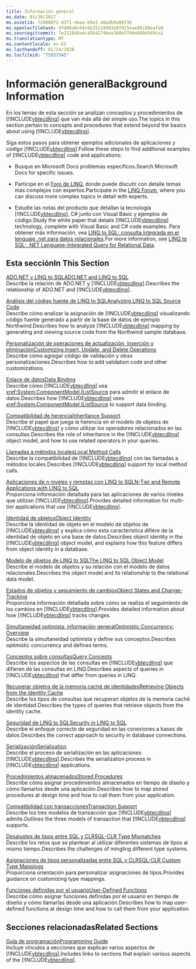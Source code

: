 ```yaml
---
title: Información general
ms.date: 03/30/2017
ms.assetid: 724888f2-d3f1-4bea-b9a1-a0adb8a00f3b
ms.openlocfilehash: d7d00a0c64c6b25219403e8fd15eae85c09eafa0
ms.sourcegitcommit: 7e2128d4a4c45b4274bea3b8e5760d4694569ca1
ms.translationtype: MT
ms.contentlocale: es-ES
ms.lasthandoff: 01/14/2020
ms.locfileid: "75937545"
---
```

# <a name="background-information"></a><span data-ttu-id="2a252-102">Información general</span><span class="sxs-lookup"><span data-stu-id="2a252-102">Background Information</span></span>
<span data-ttu-id="2a252-103">En los temas de esta sección se analizan conceptos y procedimientos de [!INCLUDE[vbtecdlinq](../../../../../../includes/vbtecdlinq-md.md)] que van más allá del simple uso.</span><span class="sxs-lookup"><span data-stu-id="2a252-103">The topics in this section pertain to concepts and procedures that extend beyond the basics about using [!INCLUDE[vbtecdlinq](../../../../../../includes/vbtecdlinq-md.md)].</span></span>  
  
 <span data-ttu-id="2a252-104">Siga estos pasos para obtener ejemplos adicionales de aplicaciones y código [!INCLUDE[vbtecdlinq](../../../../../../includes/vbtecdlinq-md.md)]:</span><span class="sxs-lookup"><span data-stu-id="2a252-104">Follow these steps to find additional examples of [!INCLUDE[vbtecdlinq](../../../../../../includes/vbtecdlinq-md.md)] code and applications:</span></span>  
  
- <span data-ttu-id="2a252-105">Busque en Microsoft Docs problemas específicos.</span><span class="sxs-lookup"><span data-stu-id="2a252-105">Search Microsoft Docs for specific issues.</span></span>  
  
- <span data-ttu-id="2a252-106">Participe en el [Foro de LINQ](https://go.microsoft.com/fwlink/?LinkId=76488), donde puede discutir con detalle temas más complejos con expertos.</span><span class="sxs-lookup"><span data-stu-id="2a252-106">Participate in the [LINQ Forum](https://go.microsoft.com/fwlink/?LinkId=76488), where you can discuss more complex topics in detail with experts.</span></span>  
  
- <span data-ttu-id="2a252-107">Estudie las notas del producto que detallan la tecnología [!INCLUDE[vbtecdlinq](../../../../../../includes/vbtecdlinq-md.md)], C# junto con Visual Basic y ejemplos de código.</span><span class="sxs-lookup"><span data-stu-id="2a252-107">Study the white paper that details [!INCLUDE[vbtecdlinq](../../../../../../includes/vbtecdlinq-md.md)] technology, complete with Visual Basic and C# code examples.</span></span> <span data-ttu-id="2a252-108">Para obtener más información, vea [LINQ to SQL: consulta integrada en el lenguaje .net para datos relacionales](https://go.microsoft.com/fwlink/?LinkId=93205).</span><span class="sxs-lookup"><span data-stu-id="2a252-108">For more information, see [LINQ to SQL: .NET Language-Integrated Query for Relational Data](https://go.microsoft.com/fwlink/?LinkId=93205).</span></span>  
  
## <a name="in-this-section"></a><span data-ttu-id="2a252-109">Esta sección</span><span class="sxs-lookup"><span data-stu-id="2a252-109">In This Section</span></span>  
 [<span data-ttu-id="2a252-110">ADO.NET y LINQ to SQL</span><span class="sxs-lookup"><span data-stu-id="2a252-110">ADO.NET and LINQ to SQL</span></span>](ado-net-and-linq-to-sql.md)  
 <span data-ttu-id="2a252-111">Describe la relación de ADO.NET y [!INCLUDE[vbtecdlinq](../../../../../../includes/vbtecdlinq-md.md)].</span><span class="sxs-lookup"><span data-stu-id="2a252-111">Describes the relationship of ADO.NET and [!INCLUDE[vbtecdlinq](../../../../../../includes/vbtecdlinq-md.md)].</span></span>  
  
 [<span data-ttu-id="2a252-112">Análisis del código fuente de LINQ to SQL</span><span class="sxs-lookup"><span data-stu-id="2a252-112">Analyzing LINQ to SQL Source Code</span></span>](analyzing-linq-to-sql-source-code.md)  
 <span data-ttu-id="2a252-113">Describe cómo analizar la asignación de [!INCLUDE[vbtecdlinq](../../../../../../includes/vbtecdlinq-md.md)] visualizando código fuente generado a partir de la base de datos de ejemplo Northwind.</span><span class="sxs-lookup"><span data-stu-id="2a252-113">Describes how to analyze [!INCLUDE[vbtecdlinq](../../../../../../includes/vbtecdlinq-md.md)] mapping by generating and viewing source code from the Northwind sample database.</span></span>  
  
 [<span data-ttu-id="2a252-114">Personalización de operaciones de actualización, inserción y eliminación</span><span class="sxs-lookup"><span data-stu-id="2a252-114">Customizing Insert, Update, and Delete Operations</span></span>](customizing-insert-update-and-delete-operations.md)  
 <span data-ttu-id="2a252-115">Describe cómo agregar código de validación y otras personalizaciones.</span><span class="sxs-lookup"><span data-stu-id="2a252-115">Describes how to add validation code and other customizations.</span></span>  
  
 [<span data-ttu-id="2a252-116">Enlace de datos</span><span class="sxs-lookup"><span data-stu-id="2a252-116">Data Binding</span></span>](data-binding.md)  
 <span data-ttu-id="2a252-117">Describe cómo [!INCLUDE[vbtecdlinq](../../../../../../includes/vbtecdlinq-md.md)] usa <xref:System.ComponentModel.IListSource> para admitir el enlace de datos.</span><span class="sxs-lookup"><span data-stu-id="2a252-117">Describes how [!INCLUDE[vbtecdlinq](../../../../../../includes/vbtecdlinq-md.md)] uses <xref:System.ComponentModel.IListSource> to support data binding.</span></span>  
  
 [<span data-ttu-id="2a252-118">Compatibilidad de herencia</span><span class="sxs-lookup"><span data-stu-id="2a252-118">Inheritance Support</span></span>](inheritance-support.md)  
 <span data-ttu-id="2a252-119">Describe el papel que juega la herencia en el modelo de objetos de [!INCLUDE[vbtecdlinq](../../../../../../includes/vbtecdlinq-md.md)] y cómo utilizar los operadores relacionados en las consultas.</span><span class="sxs-lookup"><span data-stu-id="2a252-119">Describes the role of inheritance in the [!INCLUDE[vbtecdlinq](../../../../../../includes/vbtecdlinq-md.md)] object model, and how to use related operators in your queries.</span></span>  
  
 [<span data-ttu-id="2a252-120">Llamadas a métodos locales</span><span class="sxs-lookup"><span data-stu-id="2a252-120">Local Method Calls</span></span>](local-method-calls.md)  
 <span data-ttu-id="2a252-121">Describe la compatibilidad de [!INCLUDE[vbtecdlinq](../../../../../../includes/vbtecdlinq-md.md)] con las llamadas a métodos locales.</span><span class="sxs-lookup"><span data-stu-id="2a252-121">Describes [!INCLUDE[vbtecdlinq](../../../../../../includes/vbtecdlinq-md.md)] support for local method calls.</span></span>  
  
 [<span data-ttu-id="2a252-122">Aplicaciones de n niveles y remotas con LINQ to SQL</span><span class="sxs-lookup"><span data-stu-id="2a252-122">N-Tier and Remote Applications with LINQ to SQL</span></span>](n-tier-and-remote-applications-with-linq-to-sql.md)  
 <span data-ttu-id="2a252-123">Proporciona información detallada para las aplicaciones de varios niveles que utilizan [!INCLUDE[vbtecdlinq](../../../../../../includes/vbtecdlinq-md.md)].</span><span class="sxs-lookup"><span data-stu-id="2a252-123">Provides detailed information for multi-tier applications that use [!INCLUDE[vbtecdlinq](../../../../../../includes/vbtecdlinq-md.md)].</span></span>  
  
 [<span data-ttu-id="2a252-124">Identidad de objetos</span><span class="sxs-lookup"><span data-stu-id="2a252-124">Object Identity</span></span>](object-identity.md)  
 <span data-ttu-id="2a252-125">Describe la identidad de objeto en el modelo de objetos de [!INCLUDE[vbtecdlinq](../../../../../../includes/vbtecdlinq-md.md)] y explica cómo esta característica difiere de la identidad de objeto en una base de datos.</span><span class="sxs-lookup"><span data-stu-id="2a252-125">Describes object identity in the [!INCLUDE[vbtecdlinq](../../../../../../includes/vbtecdlinq-md.md)] object model, and explains how this feature differs from object identity in a database.</span></span>  
  
 [<span data-ttu-id="2a252-126">Modelo de objetos de LINQ to SQL</span><span class="sxs-lookup"><span data-stu-id="2a252-126">The LINQ to SQL Object Model</span></span>](the-linq-to-sql-object-model.md)  
 <span data-ttu-id="2a252-127">Describe el modelo de objetos y su relación con el modelo de datos relacionales.</span><span class="sxs-lookup"><span data-stu-id="2a252-127">Describes the object model and its relationship to the relational data model.</span></span>  
  
 [<span data-ttu-id="2a252-128">Estados de objetos y seguimiento de cambios</span><span class="sxs-lookup"><span data-stu-id="2a252-128">Object States and Change-Tracking</span></span>](object-states-and-change-tracking.md)  
 <span data-ttu-id="2a252-129">Proporciona información detallada sobre cómo se realiza el seguimiento de los cambios en [!INCLUDE[vbtecdlinq](../../../../../../includes/vbtecdlinq-md.md)].</span><span class="sxs-lookup"><span data-stu-id="2a252-129">Provides detailed information about how [!INCLUDE[vbtecdlinq](../../../../../../includes/vbtecdlinq-md.md)] tracks changes.</span></span>  
  
 [<span data-ttu-id="2a252-130">Simultaneidad optimista: información general</span><span class="sxs-lookup"><span data-stu-id="2a252-130">Optimistic Concurrency: Overview</span></span>](optimistic-concurrency-overview.md)  
 <span data-ttu-id="2a252-131">Describe la simultaneidad optimista y define sus conceptos.</span><span class="sxs-lookup"><span data-stu-id="2a252-131">Describes optimistic concurrency and defines terms.</span></span>  
  
 [<span data-ttu-id="2a252-132">Conceptos sobre consultas</span><span class="sxs-lookup"><span data-stu-id="2a252-132">Query Concepts</span></span>](query-concepts.md)  
 <span data-ttu-id="2a252-133">Describe los aspectos de las consultas en [!INCLUDE[vbtecdlinq](../../../../../../includes/vbtecdlinq-md.md)] que difieren de las consultas en LINQ.</span><span class="sxs-lookup"><span data-stu-id="2a252-133">Describes aspects of queries in [!INCLUDE[vbtecdlinq](../../../../../../includes/vbtecdlinq-md.md)] that differ from queries in LINQ.</span></span>  
  
 [<span data-ttu-id="2a252-134">Recuperar objetos de la memoria caché de identidades</span><span class="sxs-lookup"><span data-stu-id="2a252-134">Retrieving Objects from the Identity Cache</span></span>](retrieving-objects-from-the-identity-cache.md)  
 <span data-ttu-id="2a252-135">Describe los tipos de consultas que recuperan objetos de la memoria caché de identidad.</span><span class="sxs-lookup"><span data-stu-id="2a252-135">Describes the types of queries that retrieve objects from the identity cache.</span></span>  
  
 [<span data-ttu-id="2a252-136">Seguridad de LINQ to SQL</span><span class="sxs-lookup"><span data-stu-id="2a252-136">Security in LINQ to SQL</span></span>](security-in-linq-to-sql.md)  
 <span data-ttu-id="2a252-137">Describe el enfoque correcto de seguridad en las conexiones a bases de datos.</span><span class="sxs-lookup"><span data-stu-id="2a252-137">Describes the correct approach to security in database connections.</span></span>  
  
 [<span data-ttu-id="2a252-138">Serialización</span><span class="sxs-lookup"><span data-stu-id="2a252-138">Serialization</span></span>](serialization.md)  
 <span data-ttu-id="2a252-139">Describe el proceso de serialización en las aplicaciones [!INCLUDE[vbtecdlinq](../../../../../../includes/vbtecdlinq-md.md)].</span><span class="sxs-lookup"><span data-stu-id="2a252-139">Describes the serialization process in [!INCLUDE[vbtecdlinq](../../../../../../includes/vbtecdlinq-md.md)] applications.</span></span>  
  
 [<span data-ttu-id="2a252-140">Procedimientos almacenados</span><span class="sxs-lookup"><span data-stu-id="2a252-140">Stored Procedures</span></span>](stored-procedures.md)  
 <span data-ttu-id="2a252-141">Describe cómo asignar procedimientos almacenados en tiempo de diseño y cómo llamarlos desde una aplicación.</span><span class="sxs-lookup"><span data-stu-id="2a252-141">Describes how to map stored procedures at design time and how to call them from your application.</span></span>  
  
 [<span data-ttu-id="2a252-142">Compatibilidad con transacciones</span><span class="sxs-lookup"><span data-stu-id="2a252-142">Transaction Support</span></span>](transaction-support.md)  
 <span data-ttu-id="2a252-143">Describe los tres modelos de transacción que [!INCLUDE[vbtecdlinq](../../../../../../includes/vbtecdlinq-md.md)] admite.</span><span class="sxs-lookup"><span data-stu-id="2a252-143">Outlines the three models of transaction that [!INCLUDE[vbtecdlinq](../../../../../../includes/vbtecdlinq-md.md)] supports.</span></span>  
  
 [<span data-ttu-id="2a252-144">Desajustes de tipos entre SQL y CLR</span><span class="sxs-lookup"><span data-stu-id="2a252-144">SQL-CLR Type Mismatches</span></span>](sql-clr-type-mismatches.md)  
 <span data-ttu-id="2a252-145">Describe los retos que se plantean al utilizar diferentes sistemas de tipos al mismo tiempo.</span><span class="sxs-lookup"><span data-stu-id="2a252-145">Describes the challenges of mingling different type systems.</span></span>  
  
 [<span data-ttu-id="2a252-146">Asignaciones de tipos personalizadas entre SQL y CLR</span><span class="sxs-lookup"><span data-stu-id="2a252-146">SQL-CLR Custom Type Mappings</span></span>](sql-clr-custom-type-mappings.md)  
 <span data-ttu-id="2a252-147">Proporciona orientación para personalizar asignaciones de tipos.</span><span class="sxs-lookup"><span data-stu-id="2a252-147">Provides guidance on customizing type mappings.</span></span>  
  
 [<span data-ttu-id="2a252-148">Funciones definidas por el usuario</span><span class="sxs-lookup"><span data-stu-id="2a252-148">User-Defined Functions</span></span>](user-defined-functions.md)  
 <span data-ttu-id="2a252-149">Describe cómo asignar funciones definidas por el usuario en tiempo de diseño y cómo llamarlas desde una aplicación.</span><span class="sxs-lookup"><span data-stu-id="2a252-149">Describes how to map user-defined functions at design time and how to call them from your application.</span></span>  
  
## <a name="related-sections"></a><span data-ttu-id="2a252-150">Secciones relacionadas</span><span class="sxs-lookup"><span data-stu-id="2a252-150">Related Sections</span></span>  
 [<span data-ttu-id="2a252-151">Guía de programación</span><span class="sxs-lookup"><span data-stu-id="2a252-151">Programming Guide</span></span>](programming-guide.md)  
 <span data-ttu-id="2a252-152">Incluye vínculos a secciones que explican varios aspectos de [!INCLUDE[vbtecdlinq](../../../../../../includes/vbtecdlinq-md.md)].</span><span class="sxs-lookup"><span data-stu-id="2a252-152">Includes links to sections that explain various aspects of the [!INCLUDE[vbtecdlinq](../../../../../../includes/vbtecdlinq-md.md)].</span></span>
